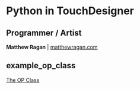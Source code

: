 # Python in TouchDesigner #

## Programmer / Artist ##

**Matthew Ragan** | [ matthewragan.com](http://matthewragan.com)  

## example_op_class ##

[The OP Class](http://www.derivative.ca/wiki088/index.php?title=OP_Class)